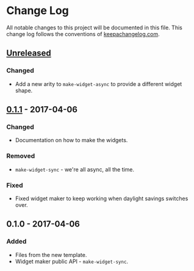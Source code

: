 # Change Log
All notable changes to this project will be documented in this file. This change log follows the conventions of [keepachangelog.com](http://keepachangelog.com/).

## [Unreleased]
### Changed
- Add a new arity to `make-widget-async` to provide a different widget shape.

## [0.1.1] - 2017-04-06
### Changed
- Documentation on how to make the widgets.

### Removed
- `make-widget-sync` - we're all async, all the time.

### Fixed
- Fixed widget maker to keep working when daylight savings switches over.

## 0.1.0 - 2017-04-06
### Added
- Files from the new template.
- Widget maker public API - `make-widget-sync`.

[Unreleased]: https://github.com/your-name/vm-translator/compare/0.1.1...HEAD
[0.1.1]: https://github.com/your-name/vm-translator/compare/0.1.0...0.1.1
